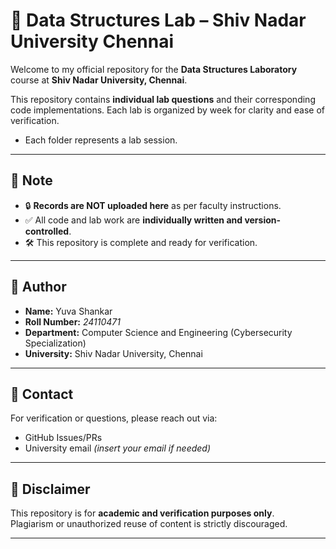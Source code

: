 # 📘 Data Structures Lab – Shiv Nadar University Chennai

Welcome to my official repository for the **Data Structures Laboratory** course at **Shiv Nadar University, Chennai**.

This repository contains **individual lab questions** and their corresponding code implementations. Each lab is organized by week for clarity and ease of verification.



- Each folder represents a lab session.
---

## 📌 Note

- 🔒 **Records are NOT uploaded here** as per faculty instructions.
- ✅ All code and lab work are **individually written and version-controlled**.
- 🛠️ This repository is complete and ready for verification.

---

## 🧠 Author

- **Name:** Yuva Shankar  
- **Roll Number:** *24110471*  
- **Department:** Computer Science and Engineering (Cybersecurity Specialization)  
- **University:** Shiv Nadar University, Chennai

---

## 📧 Contact

For verification or questions, please reach out via:

- GitHub Issues/PRs  
- University email *(insert your email if needed)*

---

## 🔖 Disclaimer

This repository is for **academic and verification purposes only**.  
Plagiarism or unauthorized reuse of content is strictly discouraged.

---
